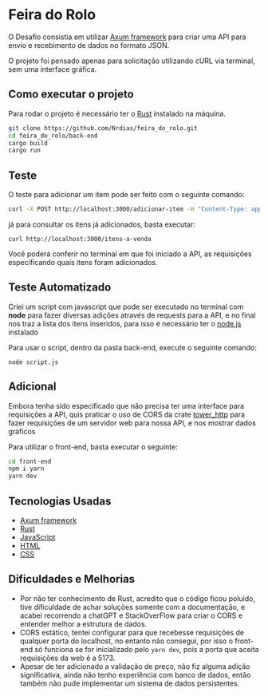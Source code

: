 # Feira do Rolo

O Desafio consistia em utilizar [Axum framework](https://docs.rs/axum/latest/axum/) para criar uma API para envio e recebimento de dados no formato JSON.

O projeto foi pensado apenas para solicitação utilizando cURL via terminal, sem uma interface gráfica.

## Como executar o projeto

Para rodar o projeto é necessário ter o [Rust](https://www.rust-lang.org/pt-BR) instalado na máquina.

```bash
git clone https://github.com/Nrdias/feira_do_rolo.git
cd feira_do_rolo/back-end
cargo build
cargo run
```

## Teste

O teste para adicionar um item pode ser feito com o seguinte comando:

```bash
curl -X POST http://localhost:3000/adicionar-item -H "Content-Type: application/json" -d '{"name": "Relógio Vintage", "description": "Um relógio antigo de madeira em perfeito estado de funcionamento.", "price": 50.0, "merchant_name": "João Silva"}'
```

já para consultar os itens já adicionados, basta executar:

    curl http://localhost:3000/itens-a-venda

Você poderá conferir no terminal em que foi iniciado a API, as requisições especificando quais itens foram adicionados.

## Teste Automatizado

Criei um script com javascript que pode ser executado no terminal com <b>node</b> para fazer diversas adições através de requests para a API, e no final nos traz a lista dos itens inseridos, para isso é necessário ter o [node.js](https://nodejs.org/en) instalado

Para usar o script, dentro da pasta back-end, execute o seguinte comando:

    node script.js

## Adicional
Embora tenha sido especificado que não precisa ter uma interface para requisições a API, quis praticar o uso de CORS da crate [tower_http](https://docs.rs/tower-http/latest/tower_http/index.html) para fazer requisições de um servidor web para nossa API, e nos mostrar dados gráficos

Para utilizar o front-end, basta executar o seguinte:

```bash
cd front-end
npm i yarn
yarn dev
```

## Tecnologias Usadas

- [Axum framework](https://docs.rs/axum/latest/axum/)
- [Rust](https://www.rust-lang.org/pt-BR)
- [JavaScript](https://developer.mozilla.org/en-US/docs/Web/JavaScript)
- [HTML](https://developer.mozilla.org/en-US/docs/Web/HTML)
- [CSS](https://developer.mozilla.org/en-US/docs/Web/CSS)

## Dificuldades e Melhorias
 - Por não ter conhecimento de Rust, acredito que o código ficou poluido, tive dificuldade de achar soluções somente com a documentação, e acabei recorrendo a chatGPT e StackOverFlow para criar o CORS e entender melhor a estrutura de dados.
 - CORS estático, tentei configurar para que recebesse requisições de qualquer porta do localhost, no entanto não consegui, por isso o front-end só funciona se for inicializado pelo `yarn dev`, pois a porta que aceita requisições da web é a 5173.
 - Apesar de ter adicionado a validação de preço, não fiz alguma adição significativa, ainda não tenho experiência com banco de dados, então também não pude implementar um sistema de dados persistentes.
